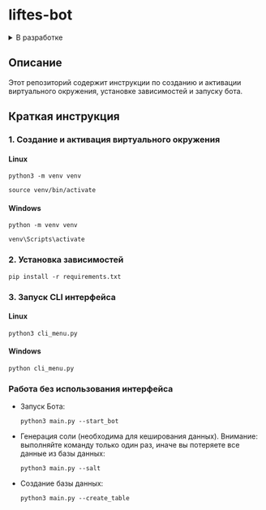 # liftes-bot

<details><summary>В разработке</summary>

- [x] Исправить функцию generate_salt() 
- [x] Замена рекурсивных вызовов функция на циклы
- [ ] Замена моно кода на модульную структуру 
- [x] Добавить ограничение на число попыток сгенирировать соль 
- [ ] Добавить обработчик ошибак везде где необходимо
- [ ] Добавить мульти язычность (EN, Ru)
- [ ] Добавить бэкенд для keyring 

</details>


## Описание
Этот репозиторий содержит инструкции по созданию и активации виртуального окружения, установке зависимостей и запуску бота.

## Краткая инструкция

### 1. Создание и активация виртуального окружения

#### Linux
```shell
python3 -m venv venv
```
```shell
source venv/bin/activate 
```

#### Windows
```shell
python -m venv venv
```
```shell
venv\Scripts\activate
```

### 2. Установка зависимостей
```shell
pip install -r requirements.txt
```

### 3. Запуск CLI интерфейса

#### Linux
```shell
python3 cli_menu.py
```

#### Windows
```shell
python cli_menu.py
```

### Работа без использования интерфейса

- Запуск Бота:
  ```shell
  python3 main.py --start_bot
  ```

- Генерация соли (необходима для кеширования данных). Внимание: выполняйте команду только один раз, иначе вы потеряете все данные из базы данных:
  ```shell
  python3 main.py --salt
  ```

- Создание базы данных:
  ```shell
  python3 main.py --create_table
  ```
